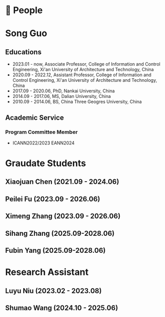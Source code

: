 
# 📖 People

# Song Guo
## Educations
- 2023.01 - now, Associate Professor, College of Information and Control Engineering, Xi'an University of Architecture and Technology, China
- 2020.09 - 2022.12, Assistant Professor, College of Information and Control Engineering, Xi'an University of Architecture and Technology, China
- 2017.09 - 2020.06, PhD, Nankai University, China
- 2014.09 - 2017.06, MS,  Dalian University, China
- 2010.09 - 2014.06, BS,  China Three Geogres University, China

## Academic Service
### Program Committee Member
* ICANN2022/2023 EANN2024

# Graudate Students
## Xiaojuan Chen (2021.09 - 2024.06)
## Peilei Fu (2023.09 - 2026.06)
## Ximeng Zhang (2023.09 - 2026.06)
## Sihang Zhang (2025.09-2028.06)
## Fubin Yang (2025.09-2028.06)

# Research Assistant
## Luyu Niu (2023.02 - 2023.08)
## Shumao Wang (2024.10 - 2025.06)
